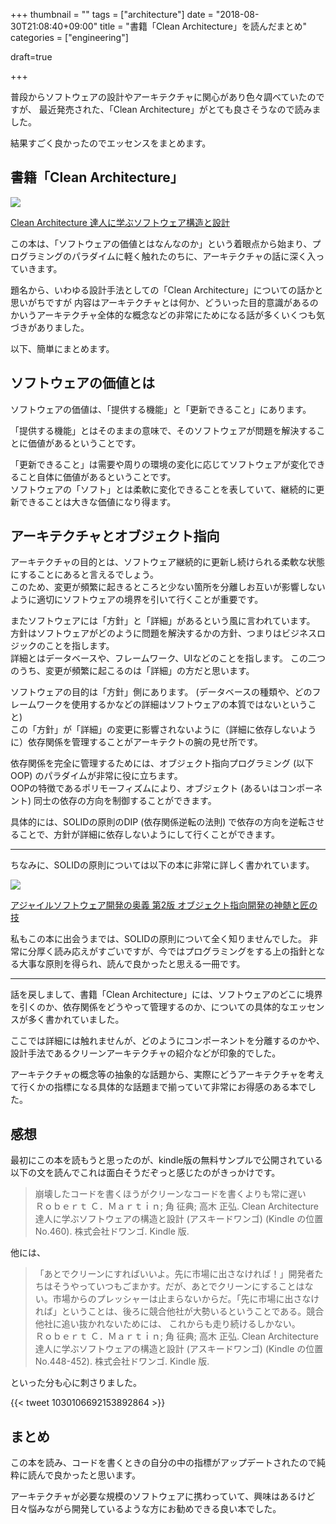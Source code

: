 +++
thumbnail = ""
tags = ["architecture"]
date = "2018-08-30T21:08:40+09:00"
title = "書籍「Clean Architecture」を読んだまとめ"
categories = ["engineering"]

draft=true

+++

普段からソフトウェアの設計やアーキテクチャに関心があり色々調べていたのですが、
最近発売された、「Clean Architecture」がとても良さそうなので読みました。

結果すごく良かったのでエッセンスをまとめます。


## 書籍「Clean Architecture」 

<a href="https://www.amazon.co.jp/Clean-Architecture-%E9%81%94%E4%BA%BA%E3%81%AB%E5%AD%A6%E3%81%B6%E3%82%BD%E3%83%95%E3%83%88%E3%82%A6%E3%82%A7%E3%82%A2%E3%81%AE%E6%A7%8B%E9%80%A0%E3%81%A8%E8%A8%AD%E8%A8%88-Robert-C-Martin/dp/4048930656/ref=as_li_ss_il?ie=UTF8&qid=1535631136&sr=8-1&keywords=clean+architecture&linkCode=li2&tag=foresta04-22&linkId=6ec8d1ab1df87b69ef6b3ab74487c680&language=ja_JP" target="_blank"><img border="0" src="//ws-fe.amazon-adsystem.com/widgets/q?_encoding=UTF8&ASIN=4048930656&Format=_SL160_&ID=AsinImage&MarketPlace=JP&ServiceVersion=20070822&WS=1&tag=foresta04-22&language=ja_JP" ></a><img src="https://ir-jp.amazon-adsystem.com/e/ir?t=foresta04-22&language=ja_JP&l=li2&o=9&a=4048930656" width="1" height="1" border="0" alt="" style="border:none !important; margin:0px !important;" />

<a href="https://amzn.to/2PmQNjx">Clean Architecture 達人に学ぶソフトウェア構造と設計</a>


この本は、「ソフトウェアの価値とはなんなのか」という着眼点から始まり、プログラミングのパラダイムに軽く触れたのちに、アーキテクチャの話に深く入っていきます。

題名から、いわゆる設計手法としての「Clean Architecture」についての話かと思いがちですが
内容はアーキテクチャとは何か、どういった目的意識があるのかいうアーキテクチャ全体的な概念などの非常にためになる話が多くいくつも気づきがありました。

以下、簡単にまとめます。

## ソフトウェアの価値とは

ソフトウェアの価値は、「提供する機能」と「更新できること」にあります。

「提供する機能」とはそのままの意味で、そのソフトウェアが問題を解決することに価値があるということです。

「更新できること」は需要や周りの環境の変化に応じてソフトウェアが変化できること自体に価値があるということです。\
ソフトウェアの「ソフト」とは柔軟に変化できることを表していて、継続的に更新できることは大きな価値になり得ます。

## アーキテクチャとオブジェクト指向

アーキテクチャの目的とは、ソフトウェア継続的に更新し続けられる柔軟な状態にすることにあると言えるでしょう。\
このため、変更が頻繁に起きるところと少ない箇所を分離しお互いが影響しないように適切にソフトウェアの境界を引いて行くことが重要です。

またソフトウェアには「方針」と「詳細」があるという風に言われています。
方針はソフトウェアがどのように問題を解決するかの方針、つまりはビジネスロジックのことを指します。\
詳細とはデータベースや、フレームワーク、UIなどのことを指します。
この二つのうち、変更が頻繁に起こるのは「詳細」の方だと思います。

ソフトウェアの目的は「方針」側にあります。 (データベースの種類や、どのフレームワークを使用するかなどの詳細はソフトウェアの本質ではないということ) \
この「方針」が「詳細」の変更に影響されないように（詳細に依存しないように）依存関係を管理することがアーキテクトの腕の見せ所です。


依存関係を完全に管理するためには、オブジェクト指向プログラミング (以下OOP) のパラダイムが非常に役に立ちます。\
OOPの特徴であるポリモーフィズムにより、オブジェクト (あるいはコンポーネント) 同士の依存の方向を制御することができます。

具体的には、SOLIDの原則のDIP (依存関係逆転の法則) で依存の方向を逆転させることで、方針が詳細に依存しないようにして行くことができます。

---

ちなみに、SOLIDの原則については以下の本に非常に詳しく書かれています。

<a href="https://www.amazon.co.jp/%E3%82%A2%E3%82%B8%E3%83%A3%E3%82%A4%E3%83%AB%E3%82%BD%E3%83%95%E3%83%88%E3%82%A6%E3%82%A7%E3%82%A2%E9%96%8B%E7%99%BA%E3%81%AE%E5%A5%A5%E7%BE%A9-%E7%AC%AC2%E7%89%88-%E3%82%AA%E3%83%96%E3%82%B8%E3%82%A7%E3%82%AF%E3%83%88%E6%8C%87%E5%90%91%E9%96%8B%E7%99%BA%E3%81%AE%E7%A5%9E%E9%AB%84%E3%81%A8%E5%8C%A0%E3%81%AE%E6%8A%80-%E3%83%AD%E3%83%90%E3%83%BC%E3%83%88%E3%83%BBC%E3%83%BB%E3%83%9E%E3%83%BC%E3%83%81%E3%83%B3/dp/4797347783/ref=as_li_ss_il?s=books&ie=UTF8&qid=1535632664&sr=1-1&keywords=%E3%82%A2%E3%82%B8%E3%83%A3%E3%82%A4%E3%83%AB%E3%82%BD%E3%83%95%E3%83%88%E3%82%A6%E3%82%A7%E3%82%A2%E9%96%8B%E7%99%BA%E3%81%AE%E5%A5%A5%E7%BE%A9&linkCode=li2&tag=foresta04-22&linkId=ed8164701550e84efcfb6410fbdff6eb&language=ja_JP" target="_blank"><img border="0" src="//ws-fe.amazon-adsystem.com/widgets/q?_encoding=UTF8&ASIN=4797347783&Format=_SL160_&ID=AsinImage&MarketPlace=JP&ServiceVersion=20070822&WS=1&tag=foresta04-22&language=ja_JP" ></a><img src="https://ir-jp.amazon-adsystem.com/e/ir?t=foresta04-22&language=ja_JP&l=li2&o=9&a=4797347783" width="1" height="1" border="0" alt="" style="border:none !important; margin:0px !important;" />

<a href="https://amzn.to/2NutKCD">アジャイルソフトウェア開発の奥義 第2版 オブジェクト指向開発の神髄と匠の技</a>

私もこの本に出会うまでは、SOLIDの原則について全く知りませんでした。
非常に分厚く読み応えがすごいですが、今ではプログラミングをする上の指針となる大事な原則を得られ、読んで良かったと思える一冊です。

---

話を戻しまして、書籍「Clean Architecture」には、ソフトウェアのどこに境界を引くのか、依存関係をどうやって管理するのか、についての具体的なエッセンスが多く書かれていました。

ここでは詳細には触れませんが、どのようにコンポーネントを分離するのかや、設計手法であるクリーンアーキテクチャの紹介などが印象的でした。

アーキテクチャの概念等の抽象的な話題から、実際にどうアーキテクチャを考えて行くかの指標になる具体的な話題まで揃っていて非常にお得感のある本でした。

## 感想

最初にこの本を読もうと思ったのが、kindle版の無料サンプルで公開されている以下の文を読んでこれは面白そうだぞっと感じたのがきっかけです。

> 崩壊したコードを書くほうがクリーンなコードを書くよりも常に遅い \
> Ｒｏｂｅｒｔ Ｃ．Ｍａｒｔｉｎ; 角 征典; 高木 正弘. Clean Architecture  達人に学ぶソフトウェアの構造と設計 (アスキードワンゴ) (Kindle の位置No.460). 株式会社ドワンゴ. Kindle 版.
 
他には、

> 「あとでクリーンにすればいいよ。先に市場に出さなければ！」開発者たちはそうやっていつもごまかす。だが、あとでクリーンにすることはない。市場からのプレッシャーは止まらないからだ。「先に市場に出さなければ」ということは、後ろに競合他社が大勢いるということである。競合他社に追い抜かれないためには、 これからも走り続けるしかない。\
> Ｒｏｂｅｒｔ Ｃ．Ｍａｒｔｉｎ; 角 征典; 高木 正弘. Clean Architecture  達人に学ぶソフトウェアの構造と設計 (アスキードワンゴ) (Kindle の位置No.448-452). 株式会社ドワンゴ. Kindle 版.  

といった分も心に刺さりました。

{{< tweet 1030106692153892864 >}}

## まとめ

この本を読み、コードを書くときの自分の中の指標がアップデートされたので純粋に読んで良かったと思います。

アーキテクチャが必要な規模のソフトウェアに携わっていて、興味はあるけど日々悩みながら開発しているような方にお勧めできる良い本でした。
